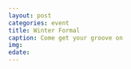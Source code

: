 ```yaml
---
layout: post
categories: event
title: Winter Formal
caption: Come get your groove on
img: 
edate:
---
```

